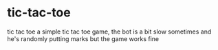 # tic-tac-toe
tic tac toe 
a simple tic tac toe game,
the bot is a bit slow sometimes and he's randomly putting marks but the game works fine
